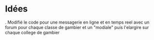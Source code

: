 # Idées

. Modifié le code pour une messagerie en ligne et en temps reel avec un forum pour chaque classe de gambier et un "modiale" puis l'elargire sur chaque college de gambier